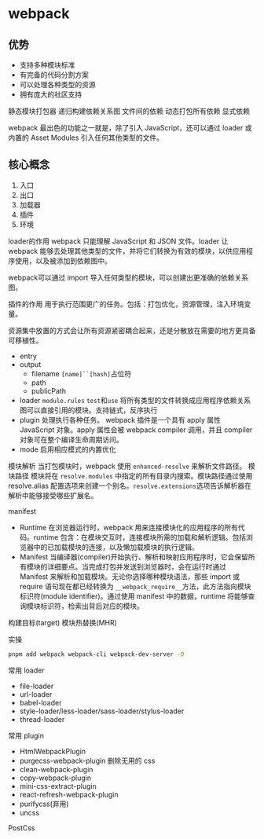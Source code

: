 # webpack

## 优势

- 支持多种模块标准
- 有完备的代码分割方案
- 可以处理各种类型的资源
- 拥有庞大的社区支持

静态模块打包器 递归构建依赖关系图 文件间的依赖
动态打包所有依赖 显式依赖

webpack 最出色的功能之一就是，除了引入 JavaScript，还可以通过 loader 或内置的 Asset Modules 引入任何其他类型的文件。

## 核心概念

1. 入口
2. 出口
3. 加载器
4. 插件
5. 环境

loader的作用
webpack 只能理解 JavaScript 和 JSON 文件。loader 让 webpack 能够去处理其他类型的文件，并将它们转换为有效的模块，以供应用程序使用，以及被添加到依赖图中。

webpack可以通过 import 导入任何类型的模块，可以创建出更准确的依赖关系图。

插件的作用
用于执行范围更广的任务。包括：打包优化，资源管理，注入环境变量。

资源集中放置的方式会让所有资源紧密耦合起来，还是分散放在需要的地方更具备可移植性。

- entry
- output
  - filename ` [name]``[hash] `占位符
  - path
  - publicPath
- loader `module.rules` `test`和`use` 将所有类型的文件转换成应用程序依赖关系图可以直接引用的模块。支持链式，反序执行
- plugin 处理执行各种任务。 webpack 插件是一个具有 apply 属性 JavaScript 对象。apply 属性会被 webpack compiler 调用，并且 compiler 对象可在整个编译生命周期访问。
- mode 启用相应模式的内置优化

模块解析
当打包模块时，webpack 使用 `enhanced-resolve` 来解析文件路径。
模块路径 模块将在 `resolve.modules` 中指定的所有目录内搜索。模块路径通过使用 resolve.alias 配置选项来创建一个别名。`resolve.extensions`选项告诉解析器在解析中能够接受哪些扩展名。

manifest

- Runtime 在浏览器运行时，webpack 用来连接模块化的应用程序的所有代码。runtime 包含：在模块交互时，连接模块所需的加载和解析逻辑。包括浏览器中的已加载模块的连接，以及懒加载模块的执行逻辑。
- Manifest 当编译器(compiler)开始执行、解析和映射应用程序时，它会保留所有模块的详细要点。当完成打包并发送到浏览器时，会在运行时通过 Manifest 来解析和加载模块。无论你选择哪种模块语法，那些 import 或 require 语句现在都已经转换为 `__webpack_require__`方法，此方法指向模块标识符(module identifier)。通过使用 manifest 中的数据，runtime 将能够查询模块标识符，检索出背后对应的模块。

构建目标(target)
模块热替换(MHR)

实操

```bash
pnpm add webpack webpack-cli webpack-dev-server -D
```

常用 loader

- file-loader
- url-loader
- babel-loader
- style-loader/less-loader/sass-loader/stylus-loader
- thread-loader

常用 plugin

- HtmlWebpackPlugin
- purgecss-webpack-plugin 删除无用的 css
- clean-webpack-plugin
- copy-webpack-plugin
- mini-css-extract-plugin
- react-refresh-webpack-plugin
- purifycss(弃用)
- uncss

PostCss
